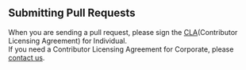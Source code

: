 ## Submitting Pull Requests

When you are sending a pull request, please sign the [CLA](https://cla-assistant.io/kakao/greenplum_exporter)(Contributor Licensing Agreement) for Individual.  
If you need a Contributor Licensing Agreement for Corporate, please [contact us](mailto:oss@kakaocorp.com).
